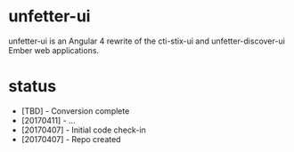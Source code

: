 # unfetter-ui

unfetter-ui is an Angular 4 rewrite of the cti-stix-ui and unfetter-discover-ui Ember web applications.  

# status

* [TBD] - Conversion complete
* [20170411] - ...
* [20170407] - Initial code check-in
* [20170407] - Repo created
